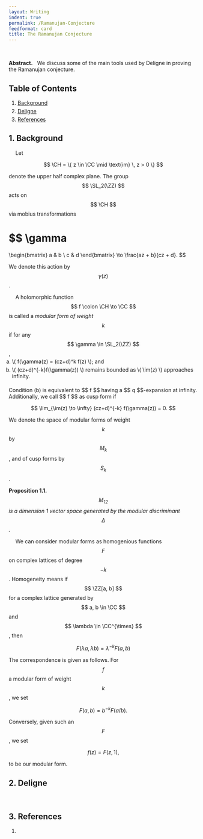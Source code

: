 ```yaml
---
layout: Writing
indent: true
permalink: /Ramanujan-Conjecture
feedformat: card
title: The Ramanujan Conjecture
---
```

<style>
    ol.custom {
        margin-top: -10px;
        margin-bottom: 20px;
        margin-left: -15px;
    }
    
    li {
        padding-top: 0px; 
        padding-bottom: 0px;
        margin-top: 0px;
        margin-bottom: 5px;
    }
}
</style>
$$ \newcommand{\CH}{\mathcal{H}} \newcommand{\FF}{\mathbb{F}} \newcommand{\NN}{\mathbb{N}} \newcommand{\CC}{\mathbb{C}} \newcommand{\QQ}{\mathbb{Q}} \newcommand{\QQ}{\mathbb{Q}} \newcommand{\RR}{\mathbb{R}} \newcommand{\ZZ}{\mathbb{Z}} $$
$$ \DeclareMathOperator{\colim}{colim} \DeclareMathOperator{\Hom}{Hom} \DeclareMathOperator{\Id}{Id} \DeclareMathOperator{\im}{im} \DeclareMathOperator{\Ob}{Ob} \DeclareMathOperator{\Res}{Res} \DeclareMathOperator{\SL}{SL}  \DeclareMathOperator{\Spec}{Spec} $$
<br>

**Abstract.** &nbsp; We discuss some of the main tools used by Deligne in proving the Ramanujan conjecture.

## Table of Contents
1. [Background](#1-background)
2. [Deligne](#2-deligne)
3. [References](#3-references)


## 1. Background

&emsp; Let 

$$ 
\CH 
= \{ z \in \CC \mid \text{im} \, z > 0 \}
$$

denote the upper half complex plane. The group $$ \SL_2(\ZZ) $$ acts on $$ \CH $$ via mobius transformations

$$
\gamma
=
\begin{bmatrix}
a & b \\
c & d 
\end{bmatrix}
\to 
\frac{az + b}{cz + d}.
$$

We denote this action by $$ \gamma(z) $$.

&emsp; A holomorphic function $$ f \colon \CH \to \CC $$ is called a *modular form of weight $$ k $$* if for any $$ \gamma \in \SL_2(\ZZ) $$,
<ol type="a" class="custom" style="list-style-position: outside">
  <li>\( f(\gamma(z) = (cz+d)^k f(z) \); and</li>
  
  <li>\( (cz+d)^{-k}f(\gamma(z)) \) remains bounded as \( \im(z) \) approaches infinity.</li>
</ol>
Condition (b) is equivalent to $$ f $$ having a $$ q $$-expansion at infinity. Additionally, we call $$ f $$ as cusp form if 

$$ 
\lim_{\im(z) \to \infty} (cz+d)^{-k} f(\gamma(z)) = 0.
$$

We denote the space of modular forms of weight $$ k $$ by $$ M_k $$, and of cusp forms by $$ S_k $$.

**Proposition 1.1.** &nbsp; *$$ M_{12} $$ is a dimension 1 vector space generated by the modular discriminant $$ \Delta $$.*

&emsp; We can consider modular forms as homogenious functions $$ F $$ on complex lattices of degree $$ -k $$. Homogeneity means if $$ \ZZ[a, b] $$ for a complex lattice generated by $$ a, b \in \CC $$ and $$ \lambda \in \CC^{\times} $$, then

$$
F(\lambda a, \lambda b)
= \lambda^{-k} F(a, b)
$$

The correspondence is given as follows. For $$ f $$ a modular form of weight $$ k $$, we set

$$ 
F(a, b) = b^{-k} F(a/b).
$$ 

Conversely, given such an $$ F $$, we set

$$ 
f(z) = F(z, 1),
$$ 

to be our modular form.

## 2. Deligne

&emsp; 


## 3. References

1. 
